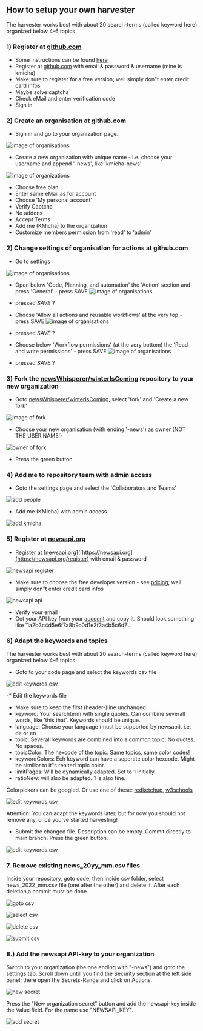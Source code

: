 ## How to setup your own harvester

The harvester works best with about 20 search-terms (called keyword here) organized below 4-6 topics.

### 1) Register at [github.com](https://github.com/signup)

* Some instructions can be found [here](https://docs.github.com/en/get-started/signing-up-for-github/signing-up-for-a-new-github-account)
* Register at  [github.com](https://github.com/signup) with email & password & username  (mine is kmicha)
* Make sure to register for a free version; well simply don"t enter credit card infos
* Maybe solve captcha
* Check eMail and enter verification code
* Sign in

### 2) Create an organisation at github.com

* Sign in and go to your organization page.

![image of organisations](images/gh_organisation.png)

* Create a new organization with unique name - i.e. choose your username and append '-news', like 'kmicha-news'

![image of organizations](images/gh_new_org.png)
 
* Choose free plan
* Enter same eMail as for account
* Choose 'My personal account'
* Verify Captcha
* No addons
* Accept Terms
* Add me (KMicha) to the organization
* Customize members permission from 'read' to 'admin'

### 2) Change settings of organisation for actions at github.com

* Go to settings

![image of organisations](images/gh_org_settings.png)

* Open below 'Code, Planning, and automation' the 'Action' section and press 'General' - press SAVE
![image of organisations](images/gh_org_action_1.png)
* pressed *SAVE* ?

* Choose 'Allow all actions and reusable workflows' at the very top - press SAVE
![image of organisations](images/gh_org_action_2.png)
* pressed *SAVE* ?


* Choose below 'Workflow permissions' (at the very bottom) the 'Read and write permissions' - press SAVE
![image of organisations](images/gh_org_action_4.png)
* pressed *SAVE* ?

 

### 3) Fork the [newsWhisperer/winterIsComing](https://github.com/newsWhisperer/winterIsComing) repository to your new organization

* Goto [newsWhisperer/winterIsComing](https://github.com/newsWhisperer/winterIsComing), select 'fork' and 'Create a new fork'

![image of fork](images/gh_create_fork.png)

* Choose your new organisation (with ending '-news') as owner (NOT THE USER NAME!)

![owner of fork](images/gh_destinaton_fork.png)

* Press the green button

### 4) Add me to repository team with admin access

* Goto the settings page and select the 'Collaborators and Teams'
 
![add people](images/gh_add_team.png) 

* Add me (KMicha) with admin access

![add kmicha](images/gh_add_kmicha.png)


### 5) Register at [newsapi.org](https://newsapi.org/)

* Register at [newsapi.org]([https://newsapi.org](https://newsapi.org/register) with email & password

![newsapi register](images/newsapi_register.png)

* Make sure to choose the free developer version - see [pricing](https://newsapi.org/pricing); well simply don"t enter credit card infos
 
![newsapi api](images/newsapi_api.png)

* Verify your email
* Get your API key from your [account](https://newsapi.org/account) and copy it. Should look something like '1a2b3c4d5e6f7a8b9c0d1e2f3a4b5c6d7'.



  
### 6) Adapt the keywords and topics

The harvester works best with about 20 search-terms (called keyword here) organized below 4-6 topics.

* Goto  to your code page and select the keywords.csv file

![edit keywords.csv](images/gh_keywords.png)

-* Edit the keywords file
  * Make sure to keep the first (header-)line unchanged
  * keyword: Your searchterm with single quotes. Can combine severall words, like 'this that'. Keywords should be unique.
  * language: Choose your language (must be supported by newsapi). i.e. de or en
  * topic: Severall keywords are combined into a common topic. No quotes. No spaces.
  * topicColor: The hexcode of the topic. Same topics, same color codes!
  * keywordColors: Ech keyword can have a seperate color hexcode. Might be similiar to it"s realted topic color.
  * limitPages: Will be dynamically adapted. Set to 1 initially
  * ratioNew: will also be adapted. 1 is also fine.

Colorpickers can be googled. Or use one of these: [redketchup](https://redketchup.io/color-picker), [w3schools](https://www.w3schools.com/colors/colors_picker.asp)
  
![edit keywords.csv](images/gh_keywords_edit.png)
  
Attention: You can adapt the keywords later, but for now you should not remove any, once you've started harvesting!

 * Submit the changed file. Description can be empty. Commit directly to main branch. Press the green button. 

![edit keywords.csv](images/gh_keywords_commit.png)

### 7. Remove existing news_20yy_mm.csv files

Inside your repository, goto code, then inside csv folder, select news_2022_mm.csv file (one after the other) and delete it.
After each deletion,a commit must be done. 

![goto csv](images/gh_csv_folder.png)

![select csv](images/gh_select_news_csv.png)

![delete csv](images/gh_delete_news_csv.png)

![submit csv](images/gh_submit_delete.png)


### 8.) Add the newsapi API-key to your organization

Switch to your organization (the one ending with "-news") and goto the settings tab.
Scroll down  untill you find the Security section at the left side panel; there open the Secrets-Range and click on Actions.

![new secret](images/gh_secrets_new.png)

Press the "New organization secret" button and add the newsapi-key inside the Value field. For the name use "NEWSAPI_KEY".

![add secret](images/gh_secrets_add.png)
